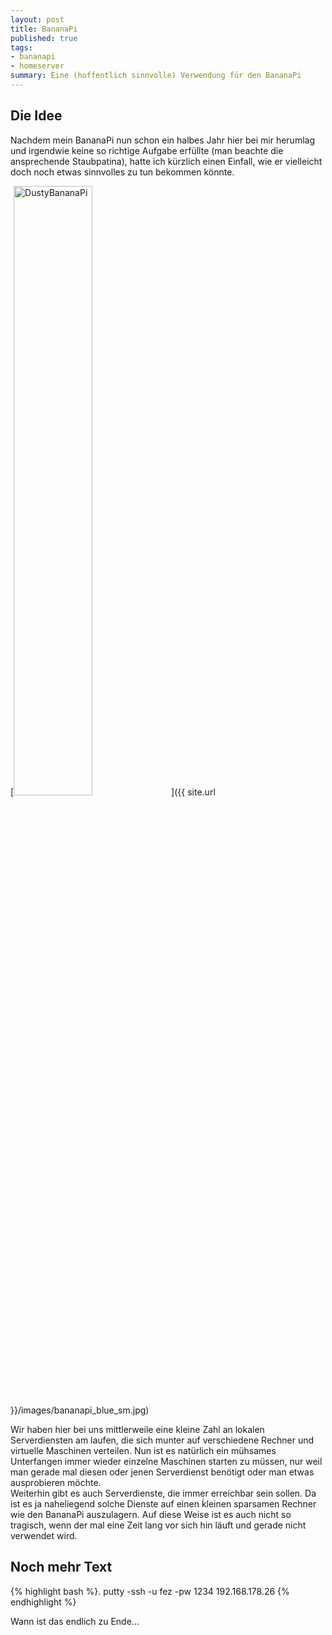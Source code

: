 ```yaml
---
layout: post
title: BananaPi
published: true
tags:
- bananapi
- homeserver
summary: Eine (hoffentlich sinnvolle) Verwendung für den BananaPi
---
```


## Die Idee
Nachdem mein BananaPi nun schon ein halbes Jahr hier bei mir herumlag und irgendwie keine so richtige Aufgabe erfüllte (man beachte die ansprechende Staubpatina), hatte ich kürzlich einen Einfall, wie er vielleicht doch noch etwas sinnvolles zu tun bekommen könnte.

[<img src="{{ site.url }}/images/bananapi_blue_sm.jpg" alt="DustyBananaPi" style="width: 50%;max-height: 100%"/>]({{ site.url }}/images/bananapi_blue_sm.jpg)

Wir haben hier bei uns mittlerweile eine kleine Zahl an lokalen Serverdiensten am laufen, die sich munter auf verschiedene Rechner und virtuelle Maschinen verteilen. Nun ist es natürlich ein mühsames Unterfangen immer wieder einzelne Maschinen starten zu müssen, nur weil man gerade mal diesen oder jenen Serverdienst benötigt oder man etwas ausprobieren möchte.  
Weiterhin gibt es auch Serverdienste, die immer erreichbar sein sollen. Da ist es ja naheliegend solche Dienste auf einen ḱleinen sparsamen Rechner wie den BananaPi auszulagern. Auf diese Weise ist es auch nicht so tragisch, wenn der mal eine Zeit lang vor sich hin läuft und gerade nicht verwendet wird.

## Noch mehr Text

{% highlight bash %}.
putty -ssh -u fez -pw 1234 192.168.178.26
{% endhighlight %}

Wann ist das endlich zu Ende...
